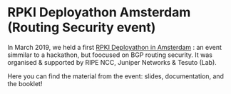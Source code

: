 # RPKI Deployathon Amsterdam (Routing Security event)

In March 2019, we held a first [RPKI Deployathon in Amsterdam](https://labs.ripe.net/Members/becha/join-the-amsterdam-rpki-deployathon-2019) : an event simmilar to a hackathon,
but foocused on BGP routing security. It was organised & supported by RIPE NCC, Juniper Networks & Tesuto (Lab).

Here you can find the material from the event: slides, documentation, and the booklet! 
